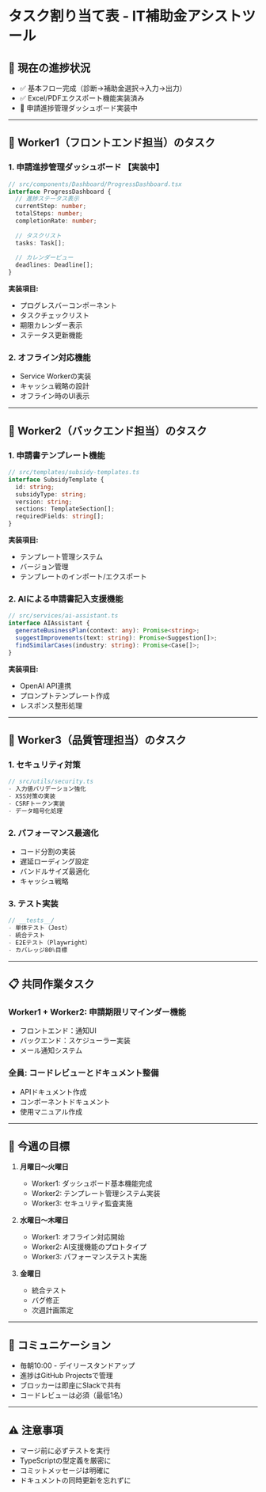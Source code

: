 # タスク割り当て表 - IT補助金アシストツール

## 🎯 現在の進捗状況
- ✅ 基本フロー完成（診断→補助金選択→入力→出力）
- ✅ Excel/PDFエクスポート機能実装済み
- 🔄 申請進捗管理ダッシュボード実装中

---

## 👥 Worker1（フロントエンド担当）のタスク

### 1. 申請進捗管理ダッシュボード 【実装中】
```typescript
// src/components/Dashboard/ProgressDashboard.tsx
interface ProgressDashboard {
  // 進捗ステータス表示
  currentStep: number;
  totalSteps: number;
  completionRate: number;
  
  // タスクリスト
  tasks: Task[];
  
  // カレンダービュー
  deadlines: Deadline[];
}
```

**実装項目:**
- プログレスバーコンポーネント
- タスクチェックリスト
- 期限カレンダー表示
- ステータス更新機能

### 2. オフライン対応機能
- Service Workerの実装
- キャッシュ戦略の設計
- オフライン時のUI表示

---

## 👥 Worker2（バックエンド担当）のタスク

### 1. 申請書テンプレート機能
```typescript
// src/templates/subsidy-templates.ts
interface SubsidyTemplate {
  id: string;
  subsidyType: string;
  version: string;
  sections: TemplateSection[];
  requiredFields: string[];
}
```

**実装項目:**
- テンプレート管理システム
- バージョン管理
- テンプレートのインポート/エクスポート

### 2. AIによる申請書記入支援機能
```typescript
// src/services/ai-assistant.ts
interface AIAssistant {
  generateBusinessPlan(context: any): Promise<string>;
  suggestImprovements(text: string): Promise<Suggestion[]>;
  findSimilarCases(industry: string): Promise<Case[]>;
}
```

**実装項目:**
- OpenAI API連携
- プロンプトテンプレート作成
- レスポンス整形処理

---

## 👥 Worker3（品質管理担当）のタスク

### 1. セキュリティ対策
```typescript
// src/utils/security.ts
- 入力値バリデーション強化
- XSS対策の実装
- CSRFトークン実装
- データ暗号化処理
```

### 2. パフォーマンス最適化
- コード分割の実装
- 遅延ローディング設定
- バンドルサイズ最適化
- キャッシュ戦略

### 3. テスト実装
```typescript
// __tests__/
- 単体テスト（Jest）
- 統合テスト
- E2Eテスト（Playwright）
- カバレッジ80%目標
```

---

## 📋 共同作業タスク

### Worker1 + Worker2: 申請期限リマインダー機能
- フロントエンド：通知UI
- バックエンド：スケジューラー実装
- メール通知システム

### 全員: コードレビューとドキュメント整備
- APIドキュメント作成
- コンポーネントドキュメント
- 使用マニュアル作成

---

## 🚀 今週の目標

1. **月曜日〜火曜日**
   - Worker1: ダッシュボード基本機能完成
   - Worker2: テンプレート管理システム実装
   - Worker3: セキュリティ監査実施

2. **水曜日〜木曜日**
   - Worker1: オフライン対応開始
   - Worker2: AI支援機能のプロトタイプ
   - Worker3: パフォーマンステスト実施

3. **金曜日**
   - 統合テスト
   - バグ修正
   - 次週計画策定

---

## 📝 コミュニケーション

- 毎朝10:00 - デイリースタンドアップ
- 進捗はGitHub Projectsで管理
- ブロッカーは即座にSlackで共有
- コードレビューは必須（最低1名）

---

## ⚠️ 注意事項

- マージ前に必ずテストを実行
- TypeScriptの型定義を厳密に
- コミットメッセージは明確に
- ドキュメントの同時更新を忘れずに